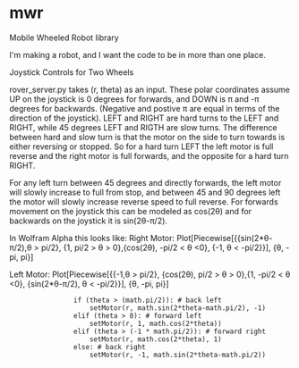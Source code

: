 # mwr
Mobile Wheeled Robot library

I'm making a robot, and I want the code to be in more than one place.


Joystick Controls for Two Wheels

rover_server.py takes (r, theta) as an input. These polar coordinates assume UP on the joystick is 0 degrees for forwards, and DOWN is π and -π degrees for backwards. (Negative and postive π are equal in terms of the direction of the joystick). LEFT and RIGHT are hard turns to the LEFT and RIGHT, while 45 degrees LEFT and RIGTH are slow turns. The difference between hard and slow turn is that the motor on the side to turn towards is either reversing or stopped. So for a hard turn LEFT the left motor is full reverse and the right motor is full forwards, and the opposite for a hard turn RIGHT.

For any left turn between 45 degrees and directly forwards, the left motor will slowly increase to full from stop, and between 45 and 90 degrees left the motor will slowly increase reverse speed to full reverse. For forwards movement on the joystick this can be modeled as cos(2θ) and for backwards on the joystick it is sin(2θ-π/2).



In Wolfram Alpha this looks like:
Right Motor: Plot[Piecewise[{{sin(2*θ-π/2),θ > pi/2}, {1, pi/2 > θ > 0},{cos(2θ), -pi/2 < θ <0}, {-1, θ < -pi/2}}], {θ, -pi, pi}]

Left Motor: Plot[Piecewise[{{-1,θ > pi/2}, {cos(2θ), pi/2 > θ > 0},{1, -pi/2 < θ <0}, {sin(2*θ-π/2), θ < -pi/2}}], {θ, -pi, pi}]

					if (theta > (math.pi/2)): # back left
						setMotor(r, math.sin(2*theta-math.pi/2), -1)
					elif (theta > 0): # forward left
						setMotor(r, 1, math.cos(2*theta))
					elif (theta > (-1 * math.pi/2)): # forward right
						setMotor(r, math.cos(2*theta), 1)
					else: # back right
						setMotor(r, -1, math.sin(2*theta-math.pi/2))
